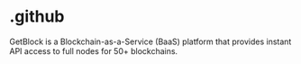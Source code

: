 # .github
GetBlock is a Blockchain-as-a-Service (BaaS) platform that provides instant API access to full nodes for 50+ blockchains.
